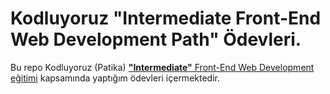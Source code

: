 # Kodluyoruz "**Intermediate** Front-End Web Development Path" Ödevleri.

Bu repo Kodluyoruz (Patika) [**"Intermediate"** Front-End Web Development eğitimi](https://academy.patika.dev/paths/orta-seviye-frontend-web-development-patikasi) kapsamında yaptığım ödevleri içermektedir.
